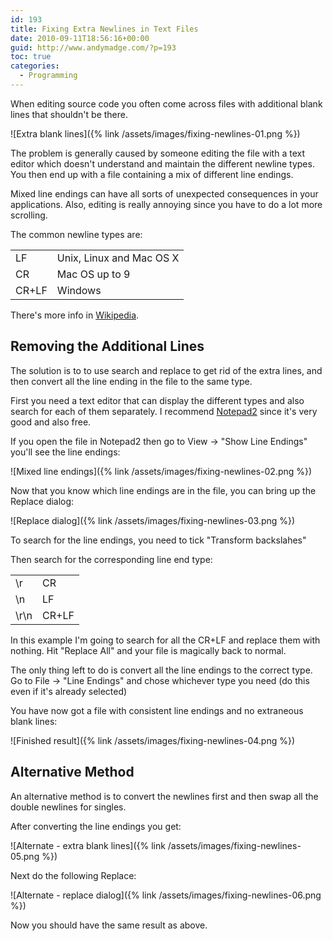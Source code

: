 ```yaml
---
id: 193
title: Fixing Extra Newlines in Text Files
date: 2010-09-11T18:56:16+00:00
guid: http://www.andymadge.com/?p=193
toc: true
categories:
  - Programming
---
```

When editing source code you often come across files with additional blank lines that shouldn't be there.

![Extra blank lines]({% link /assets/images/fixing-newlines-01.png %})

The problem is generally caused by someone editing the file with a text editor which doesn't understand and maintain the different newline types. You then end up with a file containing a mix of different line endings.

<!--more-->

Mixed line endings can have all sorts of unexpected consequences in your applications. Also, editing is really annoying since you have to do a lot more scrolling.

The common newline types are:

<table>
  <tr>
    <td>LF</td>
    <td>Unix, Linux and Mac OS X</td>
  </tr>
  
  <tr>
    <td>CR</td>
    <td>Mac OS up to 9</td>
  </tr>
  
  <tr>
    <td>CR+LF</td>
    <td>Windows</td>
  </tr>
</table>

There's more info in [Wikipedia](http://en.wikipedia.org/wiki/Newline).

## Removing the Additional Lines

The solution is to to use search and replace to get rid of the extra lines, and then convert all the line ending in the file to the same type.

First you need a text editor that can display the different types and also search for each of them separately. I recommend [Notepad2](http://www.flos-freeware.ch/notepad2.html) since it's very good and also free.

If you open the file in Notepad2 then go to View -> "Show Line Endings" you'll see the line endings:

![Mixed line endings]({% link /assets/images/fixing-newlines-02.png %})

Now that you know which line endings are in the file, you can bring up the Replace dialog:

![Replace dialog]({% link /assets/images/fixing-newlines-03.png %})

To search for the line endings, you need to tick "Transform backslahes"

Then search for the corresponding line end type:

<table>
  <tr>
    <td>\r</td>
    <td>CR</td>
  </tr>
  
  <tr>
    <td>\n</td>
    <td>LF</td>
  </tr>
  
  <tr>
    <td>\r\n</td>
    <td>CR+LF</td>
  </tr>
</table>

In this example I'm going to search for all the CR+LF and replace them with nothing. Hit "Replace All" and your file is magically back to normal.

The only thing left to do is convert all the line endings to the correct type. Go to File -> "Line Endings" and chose whichever type you need (do this even if it's already selected)

You have now got a file with consistent line endings and no extraneous blank lines:

![Finished result]({% link /assets/images/fixing-newlines-04.png %})

## Alternative Method

An alternative method is to convert the newlines first and then swap all the double newlines for singles.

After converting the line endings you get:

![Alternate - extra blank lines]({% link /assets/images/fixing-newlines-05.png %})

Next do the following Replace:

![Alternate - replace dialog]({% link /assets/images/fixing-newlines-06.png %})

Now you should have the same result as above.